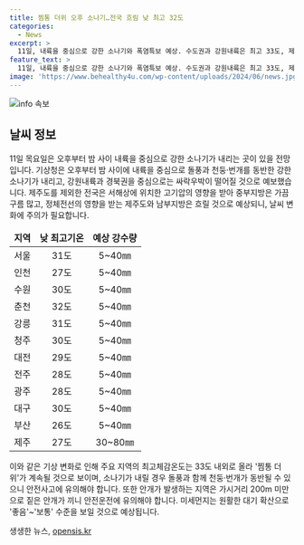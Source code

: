 ```yaml
---
title: 찜통 더위 오후 소나기…전국 흐림 낮 최고 32도
categories:
  - News
excerpt: >
  11일, 내륙을 중심으로 강한 소나기와 폭염특보 예상. 수도권과 강원내륙은 최고 33도, 제주도 제외 전국은 서해상 고기압 영향 받으며, 제주와 남부지방은 흐림. 오후부터 밤에는 내륙과 강원내륙·산지, 경북권을 중심으로 강한 소나기와 싸락우박 예상. 전국 강수량 5~80㎜로 비 조심 요망. 폭염특보로 낮 최고기온 25~32도, 찜통 더위 지속. 장맛비 후의 서울 종로구 광화문광장에서 시민 모습.
feature_text: >
  11일, 내륙을 중심으로 강한 소나기와 폭염특보 예상. 수도권과 강원내륙은 최고 33도, 제주도 제외 전국은 서해상 고기압 영향 받으며, 제주와 남부지방은 흐림. 오후부터 밤에는 내륙과 강원내륙·산지, 경북권을 중심으로 강한 소나기와 싸락우박 예상. 전국 강수량 5~80㎜로 비 조심 요망. 폭염특보로 낮 최고기온 25~32도, 찜통 더위 지속. 장맛비 후의 서울 종로구 광화문광장에서 시민 모습.
image: 'https://www.behealthy4u.com/wp-content/uploads/2024/06/news.jpg'
---
```


<p><img src="https://www.behealthy4u.com/wp-content/uploads/2024/06/news.jpg" alt="info 속보" /></p>

<h2 data-ke-size="size26">날씨 정보</h2>

<p data-ke-size="size16">11일 목요일은 오후부터 밤 사이 내륙을 중심으로 강한 소나기가 내리는 곳이 있을 전망입니다. 기상청은 오후부터 밤 사이에 내륙을 중심으로 돌풍과 천둥·번개를 동반한 강한 소나기가 내리고, 강원내륙과 경북권을 중심으로는 싸락우박이 떨어질 것으로 예보했습니다. 제주도를 제외한 전국은 서해상에 위치한 고기압의 영향을 받아 중부지방은 가끔 구름 많고, 정체전선의 영향을 받는 제주도와 남부지방은 흐릴 것으로 예상되니, 날씨 변화에 주의가 필요합니다.</p>

<table style="width: 100%;" data-ke-size="size16">
<thead>
<tr>
<td style="text-align: center; height: 17px;"><b>지역</b></td>
<td style="text-align: center; height: 17px;"><b>낮 최고기온</b></td>
<td style="text-align: center; height: 17px;"><b>예상 강수량</b></td>
</tr>
</thead>
<tbody>
<tr>
<td style="text-align: center; height: 17px;">서울</td>
<td style="text-align: center; height: 17px;">31도</td>
<td style="text-align: center; height: 17px;">5~40㎜</td>
</tr>
<tr>
<td style="text-align: center; height: 17px;">인천</td>
<td style="text-align: center; height: 17px;">27도</td>
<td style="text-align: center; height: 17px;">5~40㎜</td>
</tr>
<tr>
<td style="text-align: center; height: 17px;">수원</td>
<td style="text-align: center; height: 17px;">30도</td>
<td style="text-align: center; height: 17px;">5~40㎜</td>
</tr>
<tr>
<td style="text-align: center; height: 17px;">춘천</td>
<td style="text-align: center; height: 17px;">32도</td>
<td style="text-align: center; height: 17px;">5~40㎜</td>
</tr>
<tr>
<td style="text-align: center; height: 17px;">강릉</td>
<td style="text-align: center; height: 17px;">31도</td>
<td style="text-align: center; height: 17px;">5~40㎜</td>
</tr>
<tr>
<td style="text-align: center; height: 17px;">청주</td>
<td style="text-align: center; height: 17px;">30도</td>
<td style="text-align: center; height: 17px;">5~40㎜</td>
</tr>
<tr>
<td style="text-align: center; height: 17px;">대전</td>
<td style="text-align: center; height: 17px;">29도</td>
<td style="text-align: center; height: 17px;">5~40㎜</td>
</tr>
<tr>
<td style="text-align: center; height: 17px;">전주</td>
<td style="text-align: center; height: 17px;">28도</td>
<td style="text-align: center; height: 17px;">5~40㎜</td>
</tr>
<tr>
<td style="text-align: center; height: 17px;">광주</td>
<td style="text-align: center; height: 17px;">28도</td>
<td style="text-align: center; height: 17px;">5~40㎜</td>
</tr>
<tr>
<td style="text-align: center; height: 17px;">대구</td>
<td style="text-align: center; height: 17px;">30도</td>
<td style="text-align: center; height: 17px;">5~40㎜</td>
</tr>
<tr>
<td style="text-align: center; height: 17px;">부산</td>
<td style="text-align: center; height: 17px;">26도</td>
<td style="text-align: center; height: 17px;">5~40㎜</td>
</tr>
<tr>
<td style="text-align: center; height: 17px;">제주</td>
<td style="text-align: center; height: 17px;">27도</td>
<td style="text-align: center; height: 17px;">30~80㎜</td>
</tr>
</tbody>
</table>

<p data-ke-size="size16">이와 같은 기상 변화로 인해 주요 지역의 최고체감온도는 33도 내외로 올라 '찜통 더위'가 계속될 것으로 보이며, 소나기가 내릴 경우 돌풍과 함께 천둥·번개가 동반될 수 있으니 안전사고에 유의해야 합니다. 또한 안개가 발생하는 지역은 가시거리 200m 미만으로 짙은 안개가 끼니 안전운전에 유의해야 합니다. 미세먼지는 원활한 대기 확산으로 '좋음'~'보통' 수준을 보일 것으로 예상됩니다.</p>
생생한 뉴스, <a href="https://opensis.kr" rel="dofollow">opensis.kr</a>


